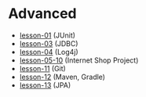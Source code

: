 # Advanced
* [lesson-01](https://github.com/Jozroker/Advanced/tree/lesson-01)  (JUnit)
* [lesson-03](https://github.com/Jozroker/Advanced/tree/lesson-02)  (JDBC)
* [lesson-04](https://github.com/Jozroker/Advanced/tree/lesson-03)  (Log4j)
* [lesson-05-10](https://github.com/Jozroker/Shop.git)  (Internet Shop Project)
* [lesson-11](https://github.com/Jozroker/Advanced/tree/lesson-11)  (Git)
* [lesson-12](https://github.com/Jozroker/Advanced/tree/lesson-12)  (Maven, Gradle)
* [lesson-13](https://github.com/Jozroker/Advanced/tree/lesson-13)  (JPA)
